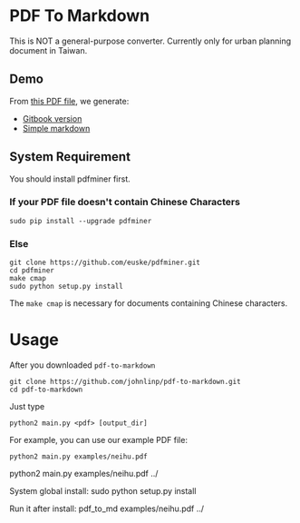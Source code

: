 # PDF To Markdown

This is NOT a general-purpose converter.
Currently only for urban planning document in Taiwan.


## Demo

From [this PDF file](https://github.com/johnlinp/pdf-to-markdown/blob/master/examples/neihu.pdf?raw=true), we generate:

- [Gitbook version](http://johnlinp.gitbooks.io/neihu/content/)
- [Simple markdown](https://github.com/johnlinp/pdf-to-markdown/tree/master/examples/neihu.md)


## System Requirement

You should install pdfminer first.

### If your PDF file doesn't contain Chinese Characters

	sudo pip install --upgrade pdfminer

### Else

	git clone https://github.com/euske/pdfminer.git
	cd pdfminer
	make cmap
	sudo python setup.py install

The `make cmap` is necessary for documents containing Chinese characters.


# Usage

After you downloaded `pdf-to-markdown`

	git clone https://github.com/johnlinp/pdf-to-markdown.git
	cd pdf-to-markdown

Just type

	python2 main.py <pdf> [output_dir]

For example, you can use our example PDF file:

	python2 main.py examples/neihu.pdf
  python2 main.py examples/neihu.pdf ../

System global install:
	sudo python setup.py install

Run it after install:
	pdf_to_md examples/neihu.pdf ../
